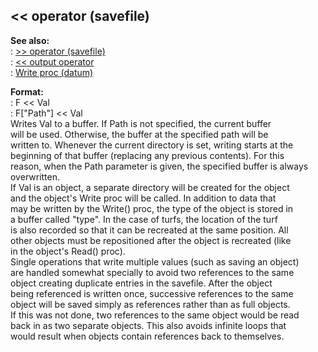 ## \<\< operator (savefile)    
**See also:**    
:   [\>\> operator (savefile)](/savefile/operator/%3e%3e)    
:   [\<\< output operator](/operator/%3c%3c/output)    
:   [Write proc (datum)](/datum/proc/Write)    
<!-- -->    
**Format:**    
:   F \<\< Val    
:   F\[\"Path\"\] \<\< Val    
Writes Val to a buffer. If Path is not specified, the current buffer    
will be used. Otherwise, the buffer at the specified path will be    
written to. Whenever the current directory is set, writing starts at the    
beginning of that buffer (replacing any previous contents). For this    
reason, when the Path parameter is given, the specified buffer is always    
overwritten.    
If Val is an object, a separate directory will be created for the object    
and the object\'s Write proc will be called. In addition to data that    
may be written by the Write() proc, the type of the object is stored in    
a buffer called \"type\". In the case of turfs, the location of the turf    
is also recorded so that it can be recreated at the same position. All    
other objects must be repositioned after the object is recreated (like    
in the object\'s Read() proc).    
Single operations that write multiple values (such as saving an object)    
are handled somewhat specially to avoid two references to the same    
object creating duplicate entries in the savefile. After the object    
being referenced is written once, successive references to the same    
object will be saved simply as references rather than as full objects.    
If this was not done, two references to the same object would be read    
back in as two separate objects. This also avoids infinite loops that    
would result when objects contain references back to themselves.  